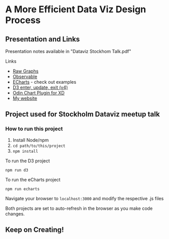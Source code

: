 # A More Efficient Data Viz Design Process

## Presentation and Links

Presentation notes available in "Dataviz Stockhom Talk.pdf"

Links

* [Raw Graphs](http://app.rawgraphs.io/)
* [Observable](https://beta.observablehq.com/)
* [ECharts](https://echarts.apache.org/) - check out examples
* [D3 enter, update, exit (v4)](https://bl.ocks.org/mbostock/3808234)
* [Odin Chart Plugin for XD](https://odinchart.com/)
* [My website](http://tylernwolf.com)

## Project used for Stockholm Dataviz meetup talk

### How to run this project

1. Install Node/npm
1. `cd path/to/this/project`
1. `npm install`

To run the D3 project

`npm run d3`

To run the eCharts project

`npm run echarts`

Navigate your browser to `localhost:3000` and modify the respective .js files

Both projects are set to auto-refresh in the browser as you make code changes.

## Keep on Creating!
